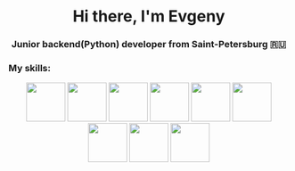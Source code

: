 <h1 align="center">Hi there, I'm Evgeny </h1>
<h3 align="center">Junior backend(Python) developer from Saint-Petersburg 🇷🇺</h3>

<h3 align="left">My skills:</h3>
<p align="center">
  <img src="https://cdn.icon-icons.com/icons2/2107/PNG/512/file_type_python_icon_130221.png" width="70"></li>
  <img src="https://cdn.icon-icons.com/icons2/2107/PNG/512/file_type_django_icon_130645.png" width="70"></li>
  <img src="https://cdn.icon-icons.com/icons2/2415/PNG/512/postgresql_original_wordmark_logo_icon_146392.png" width="70"></li>
  <img src="https://cdn.icon-icons.com/icons2/2415/PNG/512/redis_plain_wordmark_logo_icon_146367.png" width="70"></li>
  <img src="https://cdn.icon-icons.com/icons2/2407/PNG/512/docker_icon_146192.png" width="70"></li>
  <img src="https://cdn.icon-icons.com/icons2/2107/PNG/512/file_type_git_icon_130581.png" width="70"></li>
  <img src="https://cdn.icon-icons.com/icons2/2107/PNG/512/file_type_html_icon_130541.png" width="70"></li>
  <img src="https://cdn.icon-icons.com/icons2/1488/PNG/512/5351-css3_102605.png" width="70"></li>
  <img src="https://cdn.icon-icons.com/icons2/2107/PNG/512/file_type_js_official_icon_130509.png" width="70"></li>

</p>

